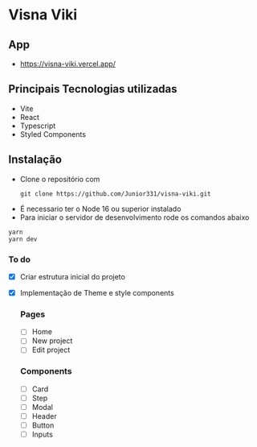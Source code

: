 # Visna Viki

## App

- https://visna-viki.vercel.app/

## Principais Tecnologias utilizadas

- Vite
- React
- Typescript
- Styled Components

## Instalação

- Clone o repositório com
  ```
  git clone https://github.com/Junior331/visna-viki.git
  ```
- É necessario ter o Node 16 ou superior instalado
- Para iniciar o servidor de desenvolvimento rode os comandos abaixo

```
yarn
yarn dev
```

### To do

- [x] Criar estrutura inicial do projeto
- [x] Implementação de Theme e style components

  ### Pages
  - [ ] Home
  - [ ] New project
  - [ ] Edit project

  ### Components
     - [ ] Card
     - [ ] Step
     - [ ] Modal
     - [ ] Header
     - [ ] Button
     - [ ] Inputs

